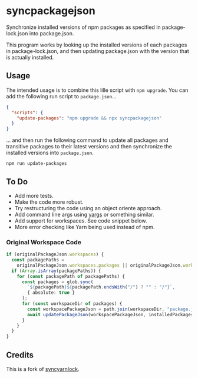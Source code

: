 # syncpackagejson

Synchronize installed versions of npm packages as specified in package-lock.json into package.json.

This program works by looking up the installed versions of each packages in package-lock.json, and then updating package.json with the version that is actually installed.

## Usage

The intended usage is to combine this lille script with `npm upgrade`. You can add the following run script to `package.json`...

```json
{
  "scripts": {
    "update-packages": "npm upgrade && npx syncpackagejson"
  }
}
```

... and then run the following command to update all packages and transitive packages to their latest versions and then synchronize the installed versions into `package.json`.

```shell
npm run update-packages
```

## To Do

- Add more tests.
- Make the code more robust.
- Try restructuring the code using an object oriente approach.
- Add command line args using [yargs](https://github.com/yargs/yargs) or something similar.
- Add support for workspaces. See code snippet below.
- More error checking like Yarn being used instead of npm.

### Original Workspace Code

```typescript
if (originalPackageJson.workspaces) {
  const packagePaths =
    originalPackageJson.workspaces.packages || originalPackageJson.workspaces;
  if (Array.isArray(packagePaths)) {
    for (const packagePath of packagePaths) {
      const packages = glob.sync(
        `${packagePath}${packagePath.endsWith("/") ? "" : "/"}`,
        { absolute: true }
      );
      for (const workspaceDir of packages) {
        const workspacePackageJson = path.join(workspaceDir, "package.json");
        await updatePackageJson(workspacePackageJson, installedPackages);
      }
    }
  }
}
```

## Credits

This is a fork of [syncyarnlock](https://github.com/vasilevich/sync-yarnlock-into-packagejson).
